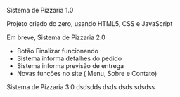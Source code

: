 Sistema de Pizzaria 1.0

Projeto criado do zero, usando HTML5, CSS e JavaScript

Em breve, Sistema de Pizzaria 2.0

- Botão Finalizar funcionando 
- Sistema informa detalhes do pedido
- Sistema informa previsão de entrega
- Novas funções no site ( Menu, Sobre e Contato)

Sistema de Pizzaria 3.0
dsdsdds
dsds
dsds
sdsdss


